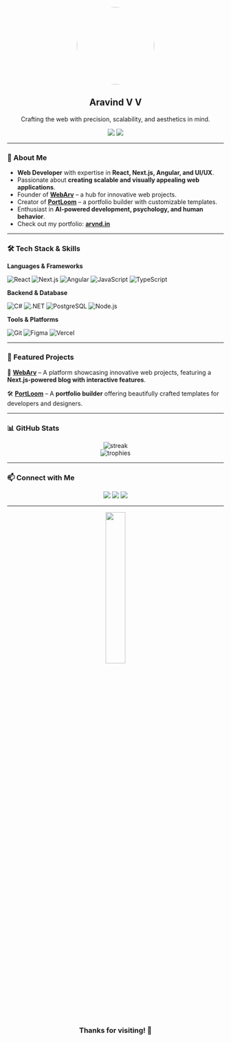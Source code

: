 <p align="center">
  <a href="#"><img src="./me-smile.png" width='180px' style="border-radius:50%"/></a>
  </br>
  <h2 align="center">Aravind V V</h2>
  <p align="center">Crafting the web with precision, scalability, and aesthetics in mind.</p>
</p>

<p align="center">
  <a href="https://webarv.com"><img src="https://img.shields.io/badge/-WebArv-0a66c2?style=for-the-badge&logo=appveyor"/></a>
  <a href="https://portloom.com"><img src="https://img.shields.io/badge/-PortLoom-f97316?style=for-the-badge&logo=react"/></a>
</p>

---

### 🚀 About Me

- **Web Developer** with expertise in **React, Next.js, Angular, and UI/UX**.
- Passionate about **creating scalable and visually appealing web applications**.
- Founder of **[WebArv](https://webarv.com)** – a hub for innovative web projects.
- Creator of **[PortLoom](https://portloom.com)** – a portfolio builder with customizable templates.
- Enthusiast in **AI-powered development, psychology, and human behavior**.
- Check out my portfolio: **[arvnd.in](https://arvnd.in)**

---

### 🛠️ Tech Stack & Skills

**Languages & Frameworks**

![React](https://img.shields.io/badge/-React-61DAFB?style=for-the-badge&logo=react&logoColor=black)
![Next.js](https://img.shields.io/badge/-Next.js-black?style=for-the-badge&logo=next.js)
![Angular](https://img.shields.io/badge/-Angular-DD0031?style=for-the-badge&logo=angular)
![JavaScript](https://img.shields.io/badge/-JavaScript-F7DF1E?style=for-the-badge&logo=javascript&logoColor=black)
![TypeScript](https://img.shields.io/badge/-TypeScript-007ACC?style=for-the-badge&logo=typescript)

**Backend & Database**

![C#](https://img.shields.io/badge/-C%23-239120?style=for-the-badge&logo=c-sharp&logoColor=white)
![.NET](https://img.shields.io/badge/-.NET-512BD4?style=for-the-badge&logo=.net)
![PostgreSQL](https://img.shields.io/badge/-PostgreSQL-336791?style=for-the-badge&logo=postgresql)
![Node.js](https://img.shields.io/badge/-Node.js-339933?style=for-the-badge&logo=node.js&logoColor=white)

**Tools & Platforms**

![Git](https://img.shields.io/badge/-Git-F05032?style=for-the-badge&logo=git&logoColor=white)
![Figma](https://img.shields.io/badge/-Figma-425599?style=for-the-badge&logo=figma&logoColor=white)
![Vercel](https://img.shields.io/badge/-Vercel-black?style=for-the-badge&logo=vercel)

---

### 📌 Featured Projects

🚀 **[WebArv](https://webarv.com)** – A platform showcasing innovative web projects, featuring a **Next.js-powered blog with interactive features**.

🛠️ **[PortLoom](https://portloom.com)** – A **portfolio builder** offering beautifully crafted templates for developers and designers.

---

### 📊 GitHub Stats

<p align="center">
  <img src="https://github-readme-streak-stats.herokuapp.com/?user=arvndvv&theme=dark" alt="streak">
  <br>
  <img src="https://github-profile-trophy.vercel.app/?username=arvndvv&theme=onedark" alt="trophies">
</p>

---

### 📫 Connect with Me

<p align="center">
  <a href="https://linkedin.com/in/arvndvv"><img src="https://img.shields.io/badge/-LinkedIn-0077B5?style=for-the-badge&logo=linkedin&logoColor=white"/></a>
  <a href="https://medium.com/@aravindvv"><img src="https://img.shields.io/badge/-Medium-12100E?style=for-the-badge&logo=medium&logoColor=white"/></a>
  <a href="https://webarv.com"><img src="https://img.shields.io/badge/-Portfolio-blueviolet?style=for-the-badge&logo=appveyor"/></a>
</p>

---

<p align="center">
  <img src="./thanks.png" width="30%"/>
  <h3 align="center">Thanks for visiting! 👋</h3>
</p>
